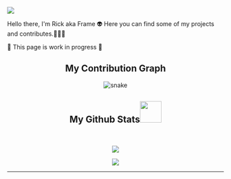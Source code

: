 
</p align="center">
<img src="https://github.com/TheRealFrame/Profile_Config/blob/main/banner.png" />

Hello there, I'm Rick aka Frame 👽
Here you can find some of my projects and contributes.🧑🏼‍💻

🚧 This page is work in progress 🚧

<h2 align="center">
  My Contribution Graph 
</h2>
<p align="center">
  <img src="https://github.com/ritik307/ritik307/raw/output/github-contribution-grid-snake.svg" alt="snake"></center>
</p>

<h2 align="center">
  My Github Stats<img src="https://media.giphy.com/media/VgCDAzcKvsR6OM0uWg/giphy.gif" width="50">
</h2>
 
<br>

<p align = "center">
  <img  src = "https://github-readme-stats.vercel.app/api?username=TheRealFrame&show_icons=true&theme=tokyonight&line_height=27">
</p>

<p align = "center">
 <img  src="https://github-readme-streak-stats.herokuapp.com/?user=TheRealFrame&show_icons=true&locale=en&layout=compact&theme=tokyonight&line_height=0" />
</p> 

<!-- <p align = "center">
 <img src="https://activity-graph.herokuapp.com/graph?username=TheRealFrame&theme=tokyonight">
</p>  -->
<hr>


